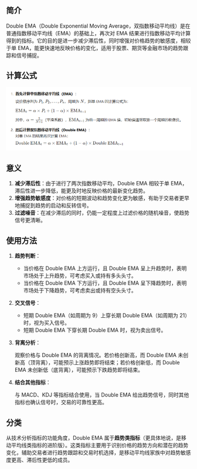 ## 简介

Double EMA（Double Exponential Moving Average，双指数移动平均线）是在普通指数移动平均线（EMA）的基础上，再次对 EMA 结果进行指数移动平均计算得到的指标。它的目的是进一步减少滞后性，同时增强对价格趋势的敏感度，相较于单 EMA，能更快速地反映价格的变化，适用于股票、期货等金融市场的趋势跟踪和信号捕捉。

## 计算公式

![image-20250929134752702](.\photo\image-20250929134752702.png)

## 意义

1. **减少滞后性**：由于进行了两次指数移动平均，Double EMA 相较于单 EMA，滞后性进一步降低，能更及时地反映价格的最新变化趋势。
2. **增强趋势敏感度**：对价格的短期波动和趋势变化更为敏感，有助于交易者更早地捕捉到趋势的启动和反转信号。
3. **过滤噪音**：在减少滞后的同时，仍能一定程度上过滤价格的随机噪音，使趋势信号更清晰。

## 使用方法

1. **趋势判断**：

   - 当价格在 Double EMA 上方运行，且 Double EMA 呈上升趋势时，表明市场处于上升趋势，可考虑买入或持有多头头寸。
   - 当价格在 Double EMA 下方运行，且 Double EMA 呈下降趋势时，表明市场处于下降趋势，可考虑卖出或持有空头头寸。

2. **交叉信号**：

   - 短期 Double EMA（如周期为 9）上穿长期 Double EMA（如周期为 21）时，视为买入信号。
   - 短期 Double EMA 下穿长期 Double EMA 时，视为卖出信号。

3. **背离分析**：

   观察价格与 Double EMA 的背离情况。若价格创新高，而 Double EMA 未创新高（顶背离），可能预示上涨趋势即将结束；若价格创新低，而 Double EMA 未创新低（底背离），可能预示下跌趋势即将结束。

4. **结合其他指标**：

   与 MACD、KDJ 等指标结合使用，当 Double EMA 给出趋势信号，同时其他指标也确认信号时，交易的可靠性更高。

## 分类

从技术分析指标的功能角度，Double EMA 属于**趋势类指标**（更具体地说，是移动平均线类指标的进阶版）。这类指标主要用于识别价格的趋势方向和潜在的趋势变化，辅助交易者进行趋势跟踪和交易时机选择，是移动平均线家族中对趋势敏感度更高、滞后性更低的成员。